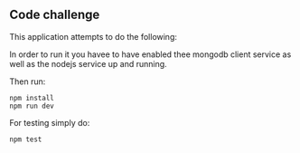 ## Code challenge
This application attempts to do the following:



In order to run it you havee to have enabled thee mongodb client service as well as the nodejs service up and running.

Then run:

```
npm install
npm run dev
```

For testing simply do:

```
npm test
```

